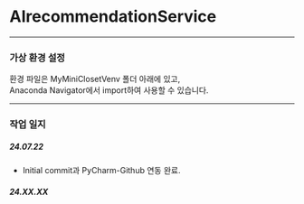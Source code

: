 # AIrecommendationService

***

### 가상 환경 설정
환경 파일은 MyMiniClosetVenv 폴더 아래에 있고,  
Anaconda Navigator에서 import하여 사용할 수 있습니다.

***

### 작업 일지
##### 24.07.22
* Initial commit과 PyCharm-Github 연동 완료.

##### 24.XX.XX
